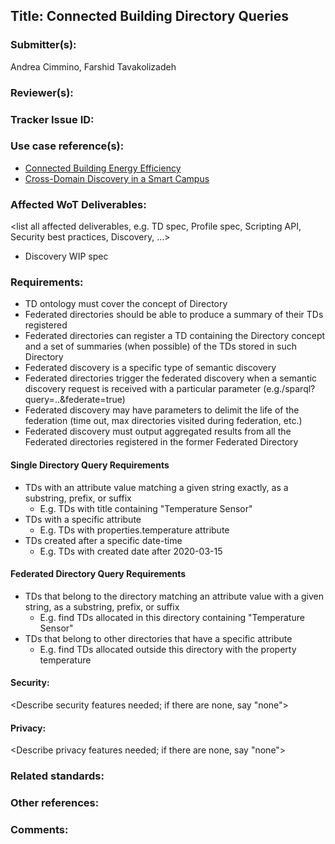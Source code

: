 ## Title: Connected Building Directory Queries

### Submitter(s): 

Andrea Cimmino, Farshid Tavakolizadeh

### Reviewer(s):

<reviewers>

### Tracker Issue ID:

<please leave blank>

### Use case reference(s):

- [Connected Building Energy Efficiency](https://github.com/w3c/wot-usecases/blob/master/USE-CASES/processed/connected-building-energy-efficiency.md)
- [Cross-Domain Discovery in a Smart Campus](https://github.com/w3c/wot-usecases/blob/master/USE-CASES/processed/smart-campus.md)

### Affected WoT Deliverables:

<list all affected deliverables, e.g. TD spec, Profile spec, Scripting API, Security best practices, Discovery, ...>

- Discovery WIP spec

### Requirements:

- TD ontology must cover the concept of Directory
- Federated directories should be able to produce a summary of their TDs registered
- Federated directories can register a TD containing the Directory concept and a set of summaries (when possible) of the TDs stored in such Directory
- Federated discovery is a specific type of semantic discovery
- Federated directories trigger the federated discovery when a semantic discovery request is received with a particular parameter (e.g./sparql?query=..&federate=true)
- Federated discovery may have parameters to delimit the life of the federation (time out, max directories visited during federation, etc.)
- Federated discovery must output aggregated results from all the Federated directories registered in the former Federated Directory

#### Single Directory Query Requirements
- TDs with an attribute value matching a given string exactly, as a substring, prefix, or suffix
  - E.g. TDs with title containing "Temperature Sensor"
- TDs with a specific attribute
  - E.g. TDs with properties.temperature attribute
- TDs created after a specific date-time
  - E.g. TDs with created date after 2020-03-15

#### Federated Directory Query Requirements
- TDs that belong to the directory matching an attribute value with a given string, as a substring, prefix, or suffix
  - E.g. find TDs allocated in this directory containing "Temperature Sensor"
- TDs that belong to other directories that have a specific attribute
  - E.g. find TDs allocated outside this directory with the property temperature
  

#### Security:

<Describe security features needed; if there are none, say "none">

#### Privacy:

<Describe privacy features needed; if there are none, say "none">


### Related standards:

<list related standards>

### Other references:

<additional references that provide more context>

### Comments:

<additional comments>
